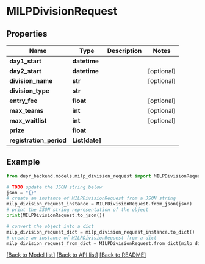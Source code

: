 # MILPDivisionRequest


## Properties

Name | Type | Description | Notes
------------ | ------------- | ------------- | -------------
**day1_start** | **datetime** |  | 
**day2_start** | **datetime** |  | [optional] 
**division_name** | **str** |  | [optional] 
**division_type** | **str** |  | 
**entry_fee** | **float** |  | [optional] 
**max_teams** | **int** |  | [optional] 
**max_waitlist** | **int** |  | [optional] 
**prize** | **float** |  | 
**registration_period** | **List[date]** |  | 

## Example

```python
from dupr_backend.models.milp_division_request import MILPDivisionRequest

# TODO update the JSON string below
json = "{}"
# create an instance of MILPDivisionRequest from a JSON string
milp_division_request_instance = MILPDivisionRequest.from_json(json)
# print the JSON string representation of the object
print(MILPDivisionRequest.to_json())

# convert the object into a dict
milp_division_request_dict = milp_division_request_instance.to_dict()
# create an instance of MILPDivisionRequest from a dict
milp_division_request_from_dict = MILPDivisionRequest.from_dict(milp_division_request_dict)
```
[[Back to Model list]](../README.md#documentation-for-models) [[Back to API list]](../README.md#documentation-for-api-endpoints) [[Back to README]](../README.md)


